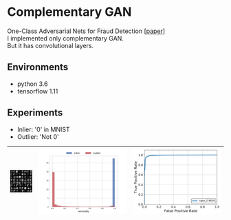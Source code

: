# Complementary GAN
One-Class Adversarial Nets for Fraud Detection [[paper]](https://arxiv.org/abs/1803.01798)  
I implemented only complementary GAN.  
But it has convolutional layers.  

## Environments
* python 3.6
* tensorflow 1.11

## Experiments
* Inlier: '0' in MNIST
* Outlier: 'Not 0'

| <img src="assets/gen.png"> | <img src="assets/normality_histogram.png"> | <img src="assets/roc.png"> |
|:-----------|------------:|:------------:|
